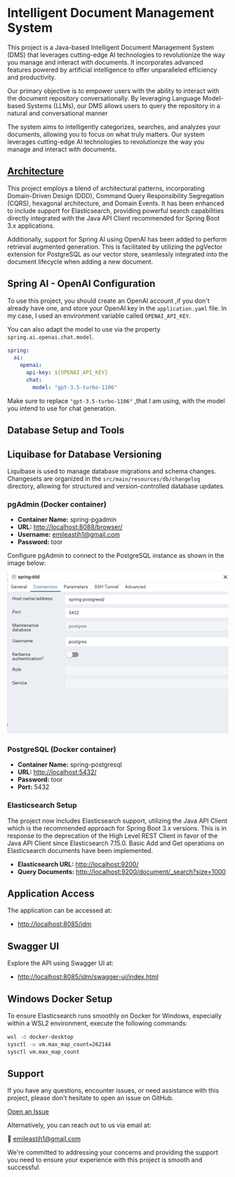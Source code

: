 # Intelligent Document Management System
This project is a Java-based Intelligent Document Management System (DMS) that leverages cutting-edge AI technologies to revolutionize the way you manage and interact with documents. 
It incorporates advanced features powered by artificial intelligence to offer unparalleled efficiency and productivity. 

Our primary objective is to empower users with the ability to interact with the document repository conversationally. 
By leveraging Language Model-based Systems (LLMs), our DMS allows users to query the repository in a natural and conversational manner

The system aims to intelligently categorizes, searches, and analyzes your documents, allowing you to focus on what truly matters.
Our system leverages cutting-edge AI technologies to revolutionize the way you manage and interact with documents.

## [Architecture](Architecture.md)

This project employs a blend of architectural patterns, incorporating Domain-Driven Design (DDD), Command Query Responsibility Segregation (CQRS), hexagonal architecture, and Domain Events. 
It has been enhanced to include support for Elasticsearch, providing powerful search capabilities directly integrated with the Java API Client recommended for Spring Boot 3.x applications.

Additionally, support for Spring AI using OpenAI has been added to perform retrieval augmented generation. 
This is facilitated by utilizing the pgVector extension for PostgreSQL as our vector store, seamlessly integrated into the document lifecycle when adding a new document.

## Spring AI - OpenAI Configuration

To use this project, you should create an OpenAI account ,if you don't already have one, and store your OpenAI key in the `application.yaml` file. In my case, I used an environment variable called `OPENAI_API_KEY`.

You can also adapt the model to use via the property `spring.ai.openai.chat.model`.

```yaml
spring:
  ai:
    openai:
      api-key: ${OPENAI_API_KEY}
      chat:
        model: "gpt-3.5-turbo-1106"
```

Make sure to replace `"gpt-3.5-turbo-1106"` ,that I am using, with the model you intend to use for chat generation.

## Database Setup and Tools

## Liquibase for Database Versioning
Liquibase is used to manage database migrations and schema changes. Changesets are organized in the `src/main/resources/db/changelog` directory, allowing for structured and version-controlled database updates.

### pgAdmin (Docker container)

- **Container Name:** spring-pgadmin
- **URL:** [http://localhost:8088/browser/](http://localhost:8088/browser/)
- **Username:** emileastih1@gmail.com
- **Password:** toor

Configure pgAdmin to connect to the PostgreSQL instance as shown in the image below:

![pgAdmin Configuration](img.png)

### PostgreSQL (Docker container)

- **Container Name:** spring-postgresql
- **URL:** [http://localhost:5432/](http://localhost:5432/)
- **Password:** toor
- **Port:** 5432

### Elasticsearch Setup

The project now includes Elasticsearch support, utilizing the Java API Client which is the recommended approach for Spring Boot 3.x versions. This is in response to the deprecation of the High Level REST Client in favor of the Java API Client since Elasticsearch 7.15.0. Basic Add and Get operations on Elasticsearch documents have been implemented.

- **Elasticsearch URL:** [http://localhost:9200/](http://localhost:9200/)
- **Query Documents:** [http://localhost:9200/document/_search?size=1000](http://localhost:9200/document/_search?size=1000)

## Application Access

The application can be accessed at:
- [http://localhost:8085/idm](http://localhost:8085/idm)

## Swagger UI

Explore the API using Swagger UI at:
- [http://localhost:8085/idm/swagger-ui/index.html](http://localhost:8085/idm/swagger-ui/index.html)

## Windows Docker Setup

To ensure Elasticsearch runs smoothly on Docker for Windows, especially within a WSL2 environment, execute the following commands:

```bash
wsl -d docker-desktop
sysctl -w vm.max_map_count=262144
sysctl vm.max_map_count
```

## Support

If you have any questions, encounter issues, or need assistance with this project, please don't hesitate to open an issue on GitHub.

[Open an Issue](https://github.com/emileastih1/architecture_ddd/issues)

Alternatively, you can reach out to us via email at:

📧 [emileastih1@gmail.com](mailto:emileastih1@gmail.com)

We're committed to addressing your concerns and providing the support you need to ensure your experience with this project is smooth and successful.